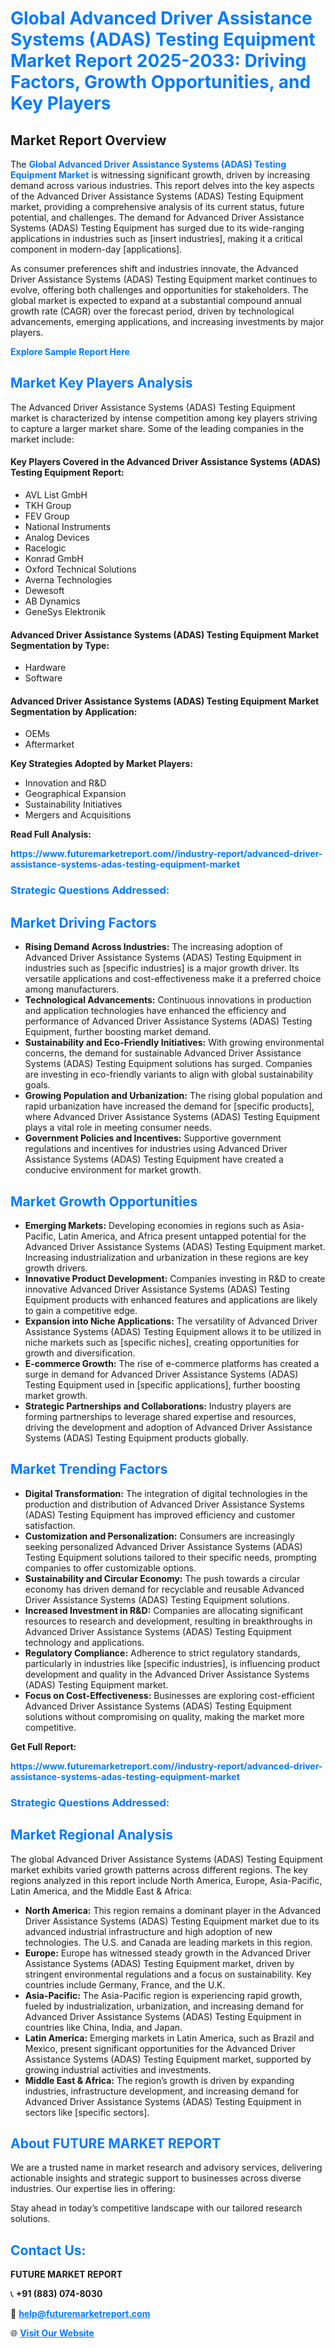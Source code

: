 <h1 style="color: #007BFF;">Global Advanced Driver Assistance Systems (ADAS) Testing Equipment Market Report 2025-2033: Driving Factors, Growth Opportunities, and Key Players</h1>

<section id="overview">
<h2>Market Report Overview</h2>
<p>The <a href="https://www.futuremarketreport.com//industry-report/advanced-driver-assistance-systems-adas-testing-equipment-market" style="color: #007BFF; text-decoration: none;"><strong>Global Advanced Driver Assistance Systems (ADAS) Testing Equipment Market</strong></a> is witnessing significant growth, driven by increasing demand across various industries. This report delves into the key aspects of the Advanced Driver Assistance Systems (ADAS) Testing Equipment market, providing a comprehensive analysis of its current status, future potential, and challenges. The demand for Advanced Driver Assistance Systems (ADAS) Testing Equipment has surged due to its wide-ranging applications in industries such as [insert industries], making it a critical component in modern-day [applications].</p>
<p>As consumer preferences shift and industries innovate, the Advanced Driver Assistance Systems (ADAS) Testing Equipment market continues to evolve, offering both challenges and opportunities for stakeholders. The global market is expected to expand at a substantial compound annual growth rate (CAGR) over the forecast period, driven by technological advancements, emerging applications, and increasing investments by major players.</p>
</section>

<section id="overview">
<p><a href="https://www.futuremarketreport.com//request-sample/reportId=49692" style="color: #007BFF; text-decoration: none;"><strong>Explore Sample Report Here</strong></a></p>
</section>

<section id="key-players">
<h2 style="color: #007BFF;">Market Key Players Analysis</h2>
<p>The Advanced Driver Assistance Systems (ADAS) Testing Equipment market is characterized by intense competition among key players striving to capture a larger market share. Some of the leading companies in the market include:</p>
<h4>Key Players Covered in the Advanced Driver Assistance Systems (ADAS) Testing Equipment Report:</h4>
<ul><li>AVL List GmbH</li><li>TKH Group</li><li>FEV Group</li><li>National Instruments</li><li>Analog Devices</li><li>Racelogic</li><li>Konrad GmbH</li><li>Oxford Technical Solutions</li><li>Averna Technologies</li><li>Dewesoft</li><li>AB Dynamics</li><li>GeneSys Elektronik</li></ul>
<h4>Advanced Driver Assistance Systems (ADAS) Testing Equipment Market Segmentation by Type:</h4>
<ul><li>Hardware</li><li>Software</li></ul>

<h4>Advanced Driver Assistance Systems (ADAS) Testing Equipment Market Segmentation by Application:</h4>
<ul><li>OEMs</li><li>Aftermarket</li></ul>
<p><strong>Key Strategies Adopted by Market Players:</strong></p>
<ul>
<li>Innovation and R&D</li>
<li>Geographical Expansion</li>
<li>Sustainability Initiatives</li>
<li>Mergers and Acquisitions</li>
</ul>
</section>

<section>
<p><strong>Read Full Analysis: </strong></p><a href="https://www.futuremarketreport.com//industry-report/advanced-driver-assistance-systems-adas-testing-equipment-market" style="color: #007BFF; text-decoration: none;"><strong>https://www.futuremarketreport.com//industry-report/advanced-driver-assistance-systems-adas-testing-equipment-market</strong></a>
<h3 style="color: #007BFF;">Strategic Questions Addressed:</h3>
</section>

<section id="driving-factors">
<h2 style="color: #007BFF;">Market Driving Factors</h2>
<ul>
<li><strong>Rising Demand Across Industries:</strong> The increasing adoption of Advanced Driver Assistance Systems (ADAS) Testing Equipment in industries such as [specific industries] is a major growth driver. Its versatile applications and cost-effectiveness make it a preferred choice among manufacturers.</li>
<li><strong>Technological Advancements:</strong> Continuous innovations in production and application technologies have enhanced the efficiency and performance of Advanced Driver Assistance Systems (ADAS) Testing Equipment, further boosting market demand.</li>
<li><strong>Sustainability and Eco-Friendly Initiatives:</strong> With growing environmental concerns, the demand for sustainable Advanced Driver Assistance Systems (ADAS) Testing Equipment solutions has surged. Companies are investing in eco-friendly variants to align with global sustainability goals.</li>
<li><strong>Growing Population and Urbanization:</strong> The rising global population and rapid urbanization have increased the demand for [specific products], where Advanced Driver Assistance Systems (ADAS) Testing Equipment plays a vital role in meeting consumer needs.</li>
<li><strong>Government Policies and Incentives:</strong> Supportive government regulations and incentives for industries using Advanced Driver Assistance Systems (ADAS) Testing Equipment have created a conducive environment for market growth.</li>
</ul>
</section>

<section id="growth-opportunities">
<h2 style="color: #007BFF;">Market Growth Opportunities</h2>
<ul>
<li><strong>Emerging Markets:</strong> Developing economies in regions such as Asia-Pacific, Latin America, and Africa present untapped potential for the Advanced Driver Assistance Systems (ADAS) Testing Equipment market. Increasing industrialization and urbanization in these regions are key growth drivers.</li>
<li><strong>Innovative Product Development:</strong> Companies investing in R&D to create innovative Advanced Driver Assistance Systems (ADAS) Testing Equipment products with enhanced features and applications are likely to gain a competitive edge.</li>
<li><strong>Expansion into Niche Applications:</strong> The versatility of Advanced Driver Assistance Systems (ADAS) Testing Equipment allows it to be utilized in niche markets such as [specific niches], creating opportunities for growth and diversification.</li>
<li><strong>E-commerce Growth:</strong> The rise of e-commerce platforms has created a surge in demand for Advanced Driver Assistance Systems (ADAS) Testing Equipment used in [specific applications], further boosting market growth.</li>
<li><strong>Strategic Partnerships and Collaborations:</strong> Industry players are forming partnerships to leverage shared expertise and resources, driving the development and adoption of Advanced Driver Assistance Systems (ADAS) Testing Equipment products globally.</li>
</ul>
</section>

<section id="trending-factors">
<h2 style="color: #007BFF;">Market Trending Factors</h2>
<ul>
<li><strong>Digital Transformation:</strong> The integration of digital technologies in the production and distribution of Advanced Driver Assistance Systems (ADAS) Testing Equipment has improved efficiency and customer satisfaction.</li>
<li><strong>Customization and Personalization:</strong> Consumers are increasingly seeking personalized Advanced Driver Assistance Systems (ADAS) Testing Equipment solutions tailored to their specific needs, prompting companies to offer customizable options.</li>
<li><strong>Sustainability and Circular Economy:</strong> The push towards a circular economy has driven demand for recyclable and reusable Advanced Driver Assistance Systems (ADAS) Testing Equipment solutions.</li>
<li><strong>Increased Investment in R&D:</strong> Companies are allocating significant resources to research and development, resulting in breakthroughs in Advanced Driver Assistance Systems (ADAS) Testing Equipment technology and applications.</li>
<li><strong>Regulatory Compliance:</strong> Adherence to strict regulatory standards, particularly in industries like [specific industries], is influencing product development and quality in the Advanced Driver Assistance Systems (ADAS) Testing Equipment market.</li>
<li><strong>Focus on Cost-Effectiveness:</strong> Businesses are exploring cost-efficient Advanced Driver Assistance Systems (ADAS) Testing Equipment solutions without compromising on quality, making the market more competitive.</li>
</ul>
</section>

<section>
<p><strong>Get Full Report: </strong></p><a href="https://www.futuremarketreport.com//industry-report/advanced-driver-assistance-systems-adas-testing-equipment-market" style="color: #007BFF; text-decoration: none;"><strong>https://www.futuremarketreport.com//industry-report/advanced-driver-assistance-systems-adas-testing-equipment-market</strong></a>
<h3 style="color: #007BFF;">Strategic Questions Addressed:</h3>
</section>


<section id="regional-analysis">
<h2 style="color: #007BFF;">Market Regional Analysis</h2>
<p>The global Advanced Driver Assistance Systems (ADAS) Testing Equipment market exhibits varied growth patterns across different regions. The key regions analyzed in this report include North America, Europe, Asia-Pacific, Latin America, and the Middle East & Africa:</p>
<ul>
<li><strong>North America:</strong> This region remains a dominant player in the Advanced Driver Assistance Systems (ADAS) Testing Equipment market due to its advanced industrial infrastructure and high adoption of new technologies. The U.S. and Canada are leading markets in this region.</li>
<li><strong>Europe:</strong> Europe has witnessed steady growth in the Advanced Driver Assistance Systems (ADAS) Testing Equipment market, driven by stringent environmental regulations and a focus on sustainability. Key countries include Germany, France, and the U.K.</li>
<li><strong>Asia-Pacific:</strong> The Asia-Pacific region is experiencing rapid growth, fueled by industrialization, urbanization, and increasing demand for Advanced Driver Assistance Systems (ADAS) Testing Equipment in countries like China, India, and Japan.</li>
<li><strong>Latin America:</strong> Emerging markets in Latin America, such as Brazil and Mexico, present significant opportunities for the Advanced Driver Assistance Systems (ADAS) Testing Equipment market, supported by growing industrial activities and investments.</li>
<li><strong>Middle East & Africa:</strong> The region’s growth is driven by expanding industries, infrastructure development, and increasing demand for Advanced Driver Assistance Systems (ADAS) Testing Equipment in sectors like [specific sectors].</li>
</ul>
</section>

<footer>
<h2 style="color: #007BFF;">About FUTURE MARKET REPORT</h2>
<p>We are a trusted name in market research and advisory services, delivering actionable insights and strategic support to businesses across diverse industries. Our expertise lies in offering:</p>

<p>Stay ahead in today’s competitive landscape with our tailored research solutions.</p>

<h2 style="color: #007BFF;">Contact Us:</h2>
<p><strong>FUTURE MARKET REPORT</strong></p>
<p>📞 <strong>+91 (883) 074-8030</strong></p>
<p>📧 <strong><a href="mailto:help@futuremarketreport.com" style="color: #007BFF;">help@futuremarketreport.com</a></strong></p>
<p>🌐 <strong><a href="https://www.futuremarketreport.com/" style="color: #007BFF;">Visit Our Website</a></strong></p>
</footer>